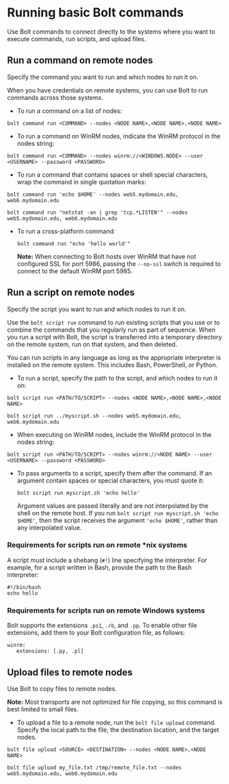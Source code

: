 # Running basic Bolt commands

Use Bolt commands to connect directly to the systems where you want to execute commands, run scripts, and upload files.

## Run a command on remote nodes

Specify the command you want to run and which nodes to run it on.

When you have credentials on remote systems, you can use Bolt to run commands across those systems.

-   To run a command on a list of nodes:

```
bolt command run <COMMAND> --nodes <NODE NAME>,<NODE NAME>,<NODE NAME>
```

-   To run a command on WinRM nodes, indicate the WinRM protocol in the nodes string:

```
bolt command run <COMMAND> --nodes winrm://<WINDOWS.NODE> --user <USERNAME> --password <PASSWORD>
```

-   To run a command that contains spaces or shell special characters, wrap the command in single quotation marks:

```
bolt command run 'echo $HOME' --nodes web5.mydomain.edu, web6.mydomain.edu
```

```
bolt command run "netstat -an | grep 'tcp.*LISTEN'" --nodes web5.mydomain.edu, web6.mydomain.edu
```

-   To run a cross-platform command:

    ```
    bolt command run "echo 'hello world'"
    ```

    **Note:** When connecting to Bolt hosts over WinRM that have not configured SSL for port 5986, passing the `--no-ssl` switch is required to connect to the default WinRM port 5985.


## Run a script on remote nodes

Specify the script you want to run and which nodes to run it on.

Use the `bolt script run` command to run existing scripts that you use or to combine the commands that you regularly run as part of sequence. When you run a script with Bolt, the script is transferred into a temporary directory on the remote system, run on that system, and then deleted.

You can run scripts in any language as long as the appropriate interpreter is installed on the remote system. This includes Bash, PowerShell, or Python.

-   To run a script, specify the path to the script, and which nodes to run it on:

```
bolt script run <PATH/TO/SCRIPT> --nodes <NODE NAME>,<NODE NAME>,<NODE NAME>
```

```
bolt script run ../myscript.sh --nodes web5.mydomain.edu, web6.mydomain.edu
```

-   When executing on WinRM nodes, include the WinRM protocol in the nodes string:

```
bolt script run <PATH/TO/SCRIPT> --nodes winrm://<NODE NAME> --user <USERNAME> --password <PASSWORD>
```

-   To pass arguments to a script, specify them after the command. If an argument contain spaces or special characters, you must quote it:

    ```
    bolt script run myscript.sh 'echo hello'
    ```

    Argument values are passed literally and are not interpolated by the shell on the remote host. If you run `bolt script run myscript.sh 'echo $HOME'`, then the script receives the argument `'echo $HOME'`, rather than any interpolated value.


### Requirements for scripts run on remote \*nix systems

A script must include a shebang \(`#!`\) line specifying the interpreter. For example, for a script written in Bash, provide the path to the Bash interpreter:

```
#!/bin/bash
echo hello
```

### Requirements for scripts run on remote Windows systems

Bolt supports the extensions `.ps1`, `.rb`, and `.pp`. To enable other file extensions, add them to your Bolt configuration file, as follows:

```
winrm:
   extensions: [.py, .pl]
```

## Upload files to remote nodes

Use Bolt to copy files to remote nodes.

**Note:** Most transports are not optimized for file copying, so this command is best limited to small files.

-   To upload a file to a remote node, run the `bolt file upload` command. Specify the local path to the file, the destination location, and the target nodes.

```
bolt file upload <SOURCE> <DESTINATION> --nodes <NODE NAME>,<NODE NAME>
```

```
bolt file upload my_file.txt /tmp/remote_file.txt --nodes web5.mydomain.edu, web6.mydomain.edu
```


